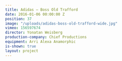 ```yaml
---
title: Adidas — Boss Old Trafford
date: 2016-01-06 00:00:00 Z
position: 37
image: "/uploads/adidas-boss-old-trafford-wide.jpg"
vimeo: 156597674
director: Yonatan Weisberg
production-company: Chief Productions
equipment: Arri Alexa Anamorphic
is-shown: true
layout: project
---
```


